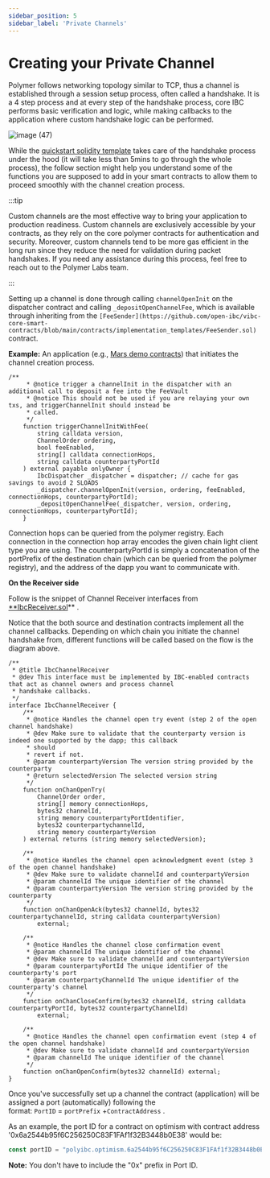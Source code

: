 ```yaml
---
sidebar_position: 5
sidebar_label: 'Private Channels'
---
```


# Creating your Private Channel

Polymer follows networking topology similar to TCP, thus a channel is established through a session setup process, often called a handshake. It is a 4 step process and at every step of the handshake process, core IBC performs basic verification and logic, while making callbacks to the application where custom handshake logic can be performed.

![image (47)](https://github.com/user-attachments/assets/47b744c4-a4d1-4200-b16d-4e59e774d687)

While the [quickstart solidity template](https://docs.polymerlabs.org/docs/build/start/#custom-ibc-channel) takes care of the handshake process under the hood (it will take less than 5mins to go through the whole process), the follow section might help you understand some of the functions you are supposed to add in your smart contracts to allow them to proceed smoothly with the channel creation process.

:::tip

Custom channels are the most effective way to bring your application to production readiness. Custom channels are exclusively accessible by your contracts, as they rely on the core polymer contracts for authentication and security. Moreover, custom channels tend to be more gas efficient in the long run since they reduce the need for validation during packet handshakes. If you need any assistance during this process, feel free to reach out to the Polymer Labs team.

:::

Setting up a channel is done through calling ``channelOpenInit`` on the dispatcher contract and calling ``_depositOpenChannelFee``, which is available through inheriting from the `[FeeSender](https://github.com/open-ibc/vibc-core-smart-contracts/blob/main/contracts/implementation_templates/FeeSender.sol)` contract. 

**Example:** An application (e.g., [Mars demo contracts](https://github.com/open-ibc/vibc-core-smart-contracts/blob/main/contracts/examples/Mars.sol)) that initiates the channel creation process. 

```solidity
/**
     * @notice trigger a channelInit in the dispatcher with an additional call to deposit a fee into the FeeVault
     * @notice This should not be used if you are relaying your own txs, and triggerChannelInit should instead be
     * called.
     */
    function triggerChannelInitWithFee(
        string calldata version,
        ChannelOrder ordering,
        bool feeEnabled,
        string[] calldata connectionHops,
        string calldata counterpartyPortId
    ) external payable onlyOwner {
        IbcDispatcher _dispatcher = dispatcher; // cache for gas savings to avoid 2 SLOADS
        _dispatcher.channelOpenInit(version, ordering, feeEnabled, connectionHops, counterpartyPortId);
        _depositOpenChannelFee(_dispatcher, version, ordering, connectionHops, counterpartyPortId);
    }
```

Connection hops can be queried from the polymer registry. Each connection in the connection hop array encodes the given chain light client type you are using. The counterpartyPortId is simply a concatenation of the portPrefix of the destination chain (which can be queried from the polymer registry), and the address of the dapp you want to communicate with. 

**On the Receiver side**

Follow is the snippet of Channel Receiver interfaces from [**IbcReceiver.sol](https://github.com/open-ibc/vibc-core-smart-contracts/blob/b50844c6925d6780d110bbddb3c47d0797f57c7a/contracts/interfaces/IbcReceiver.sol#L29)** . 

Notice that the both source and destination contracts implement all the channel callbacks. Depending on which chain you initiate the channel handshake from, different functions will be called based on the flow is the diagram above. 

```solidity
/**
 * @title IbcChannelReceiver
 * @dev This interface must be implemented by IBC-enabled contracts that act as channel owners and process channel
 * handshake callbacks.
 */
interface IbcChannelReceiver {
    /**
     * @notice Handles the channel open try event (step 2 of the open channel handshake)
     * @dev Make sure to validate that the counterparty version is indeed one supported by the dapp; this callback
     * should
     * revert if not.
     * @param counterpartyVersion The version string provided by the counterparty
     * @return selectedVersion The selected version string
     */
    function onChanOpenTry(
        ChannelOrder order,
        string[] memory connectionHops,
        bytes32 channelId,
        string memory counterpartyPortIdentifier,
        bytes32 counterpartychannelId,
        string memory counterpartyVersion
    ) external returns (string memory selectedVersion);

    /**
     * @notice Handles the channel open acknowledgment event (step 3 of the open channel handshake)
     * @dev Make sure to validate channelId and counterpartyVersion
     * @param channelId The unique identifier of the channel
     * @param counterpartyVersion The version string provided by the counterparty
     */
    function onChanOpenAck(bytes32 channelId, bytes32 counterpartychannelId, string calldata counterpartyVersion)
        external;

    /**
     * @notice Handles the channel close confirmation event
     * @param channelId The unique identifier of the channel
     * @dev Make sure to validate channelId and counterpartyVersion
     * @param counterpartyPortId The unique identifier of the counterparty's port
     * @param counterpartyChannelId The unique identifier of the counterparty's channel
     */
    function onChanCloseConfirm(bytes32 channelId, string calldata counterpartyPortId, bytes32 counterpartyChannelId)
        external;

    /**
     * @notice Handles the channel open confirmation event (step 4 of the open channel handshake)
     * @dev Make sure to validate channelId and counterpartyVersion
     * @param channelId The unique identifier of the channel
     */
    function onChanOpenConfirm(bytes32 channelId) external;
}
```

Once you've successfully set up a channel the contract (application) will be assigned a port (automatically) following the format: `PortID` = `portPrefix` +`ContractAddress` .

As an example, the port ID for a contract on optimism with contract address '0x6a2544b95f6C256250C83F1FAf1f32B3448b0E38' would be:

```jsx
const portID = "polyibc.optimism.6a2544b95f6C256250C83F1FAf1f32B3448b0E38"
```

**Note:** You don't have to include the "0x" prefix in Port ID.
